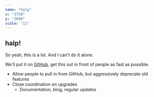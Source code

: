```yaml
---
name: "halp"
x: "3750"
y: "2600"
scale: "11"
---
```

## halp!

So yeah, this is a lot. And I can't do it alone.

We'll put it on [GitHub](https://github.com/valtech-us), get this out in front of people as fast as possible.

* Allow people to pull in from GitHub, but aggressively deprecate old features
* Close coordination on upgrades
  * Documentation, blog, regular updates
